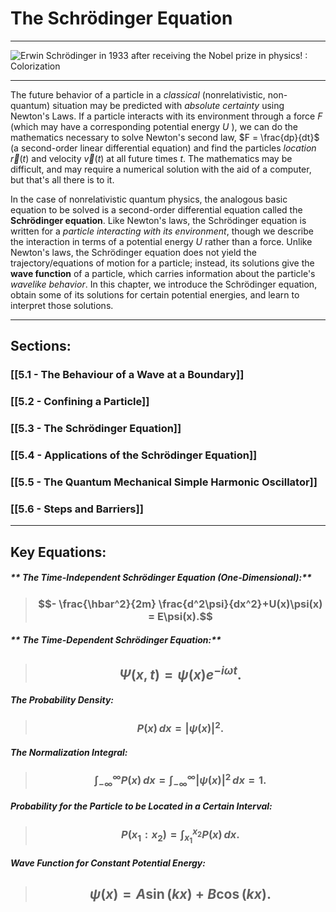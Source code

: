 # The Schrödinger Equation
***


![Erwin Schrödinger in 1933 after receiving the Nobel prize in physics! :  Colorization](http://i.imgur.com/o4Ade3c.jpg)


***
The future behavior of a particle in a *classical* (nonrelativistic, non-quantum) situation may be predicted with *absolute certainty* using Newton's Laws. If a particle interacts with its environment through a force *F* (which may have a corresponding potential energy *U* ), we can do the mathematics necessary to solve Newton's second law, $F = \frac{dp}{dt}$ (a second-order linear differential equation) and find the particles *location* $\vec r(t)$ and velocity $\vec v(t)$ at all future times *t*. The mathematics may be difficult, and may require a numerical solution with the aid of a computer, but that's all there is to it. 

In the case of nonrelativistic quantum physics, the analogous basic equation to be solved is a second-order differential equation called the **Schrödinger equation**. Like Newton's laws, the Schrödinger equation is written for a *particle interacting with its environment*, though we describe the interaction in terms of a potential energy *U* rather than a force. Unlike Newton's laws, the Schrödinger equation does not yield the trajectory/equations of motion for a particle; instead, its solutions give the **wave function** of a particle, which carries information about the particle's *wavelike behavior*. In this chapter, we introduce the Schrödinger equation, obtain some of its solutions for certain potential energies, and learn to interpret those solutions. 


***

## Sections:


### [[5.1 - The Behaviour of a Wave at a Boundary]]

### [[5.2 - Confining a Particle]]

### [[5.3 - The Schrödinger Equation]]

### [[5.4 - Applications of the Schrödinger Equation]]

### [[5.5 - The Quantum Mechanical Simple Harmonic Oscillator]]

### [[5.6 - Steps and Barriers]]

***

## Key Equations:

##### ** The Time-Independent Schrödinger Equation (One-Dimensional):**

> ### $$- \frac{\hbar^2}{2m} \frac{d^2\psi}{dx^2}+U(x)\psi(x) = E\psi(x).$$

##### ** The Time-Dependent Schrödinger Equation:**

> ## $$\Psi(x,t) = \psi(x)e^{-i\omega t}. $$

##### **The Probability Density:**

> ### $$P(x)\,dx = \vert\psi(x)\vert^2.$$

##### **The Normalization Integral:**

> ### $$\int_{-\infty}^\infty P(x)\,dx =\int_{-\infty}^\infty\vert\psi(x)\vert^2\,dx = 1.  $$

##### **Probability for the Particle to be Located in a Certain Interval:**

> ### $$P(x_1:x_2) = \int_{x_1}^{x_2}P(x)\,dx. $$


##### **Wave Function for Constant Potential Energy:**

> ## $$\psi(x)=A\sin(kx)+B\cos(kx). $$